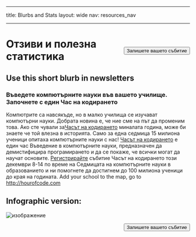 * * *

title: Blurbs and Stats layout: wide nav: resources_nav

* * *

[<button style="float: right; margin-top: 50px">Запишете вашето събитие</button>](/#join)

# Отзиви и полезна статистика

## Use this short blurb in newsletters

### Въведете компютърните науки във вашето училище. Започнете с един Час на кодирането

Компютрите са навсякъде, но в малко училища се изучават компютърни науки. Добрата новина е, че ние сме на път да променим това. Ако сте чували за[Часът на кодирането](<%= hoc_uri('/') %>) миналата година, може би знаете че той влезна в историята. Само за една седмица 15 милиона ученици опитаха компютърните науки с нас! [ Часът на кодирането](<%= hoc_uri('/') %>) е един час Въведение в компютърните науки, предназначен да демистифицира програмирането и да се покаже, че всички могат да научат основите. [ Регистрирайте](<%= hoc_uri('/') %>) събитие Часът на кодирането този декември 8-14 по време на Седмицата на компютърните науки в образованието и ни помогнете да достигнем до 100 милиона ученици до края на годината. Add your school to the map, go to <http://hourofcode.com>

## Infographic version:

![изображение](http://code.org/images/fit-8000/Code.org_infographic.png)

<a style="display: block" href="/#join"><button style="float: right;">Запишете вашето събитие</button></a>